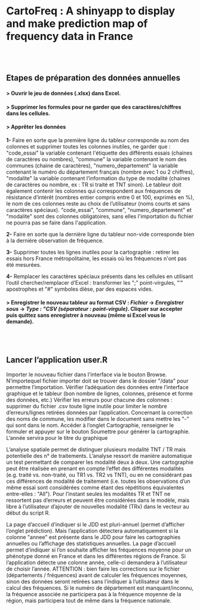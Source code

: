# CartoFreq : A shinyapp to display and make prediction map of frequency data in France
&nbsp;  
&nbsp;  

## Etapes de préparation des données annuelles
#### > Ouvrir le jeu de données (.xlsx) dans Excel.

#### > Supprimer les formules pour ne garder que des caractères/chiffres dans les cellules.

#### > Apprêter les données
**1-** Faire en sorte que la première ligne du tableur corresponde au nom des colonnes et supprimer toutes les colonnes inutiles, ne garder que : "code_essai" la variable contenant l'étiquette des différents essais (chaines de caractères ou nombres), "commune" la variable contenant le nom des communes (chaine de caractères), "numero_departement" la variable contenant le numéro du département français (nombre avec 1 ou 2 chiffres), "modalite" la variable contenant l’information du type de modalité (chaines de caractères ou nombre, ex : TR si traité et TNT sinon). Le tableur doit également contenir les colonnes qui correspondent aux fréquences de résistance d’intérêt (nombres entier compris entre 0 et 100, exprimés en %), le nom de ces colonnes reste au choix de l’utilisateur (noms courts et sans caractères spéciaux).
"code_essai", "commune", "numero_departement" et "modalite" sont des colonnes obligatoires, sans elles l'importation du fichier ne pourra pas se faire dans l'application.

**2-** Faire en sorte que la dernière ligne du tableur non-vide corresponde bien à la dernière observation de fréquence.

**3-** Supprimer toutes les lignes inutiles pour la cartographie : retirer les essais hors France métropolitaine, les essais où les fréquences n'ont pas été mesurées. 

**4-** Remplacer les caractères spéciaux présents dans les cellules en utilisant l’outil chercher/remplacer d’Excel : transformer les ";" point-virgules, "‘" apostrophes et "#" symboles dièse, par des espaces vides.

#### > Enregistrer le nouveau tableur au format CSV : *Fichier* &#8594; *Enregistrer sous* &#8594; *Type : "CSV (séparateur : point-virgule)*. Cliquer sur accepter puis quittez sans enregistrer à nouveau (même si Excel vous le demande).

&nbsp;  
&nbsp;  
## Lancer l’application user.R
Importer le nouveau fichier dans l’interface via le bouton Browse. N’importequel fichier importer doit se trouver dans le dossier "/data" pour permettre l’importation.
Vérifier l’adéquation des données entre l’interface graphique et le tableur (bon nombre de lignes, colonnes, présence et forme des données, etc.)
Vérifier les erreurs pour chacune des colonnes : supprimer du fichier .csv toute ligne inutile pour limiter le nombre d’erreurs/lignes retirées données par l’application. Concernant la correction des noms de commune, les modifier dans le document sans mettre les "-" qui sont dans le nom.
Accéder à l’onglet Cartographie, renseigner le formuler et appuyer sur le bouton Soumettre pour générer la cartographie. L’année servira pour le titre du graphique

L’analyse spatiale permet de distinguer plusieurs modalité TNT / TR mais potentielle des n° de traitements. L’analyse ressort de manière automatique un test permettant de comparer les modalité deux à deux. Une cartographie peut être réalisée en prenant en compte l’effet des différentes modalités (e.g. traité vs. non-traité, ou TR1 vs. TR2 vs TNT), ou en ne considérant pas ces différences de modalité de traitement (i.e. toutes les observations d’un même essai sont considérées comme étant des répétitions équivalentes entre-elles : "All"). Pour l’instant seules les modalités TR et TNT ne ressortent pas d’erreurs et peuvent être considérées dans le modèle, mais libre à l’utilisateur d’ajouter de nouvelles modalité (TRx) dans le vecteur au début du script R.

La page d’accueil d’indiquer si le JDD est pluri-annuel (permet d’afficher l’onglet prédiction). Mais l’application détectera automatiquement si la colonne "annee" est présente dans le JDD pour faire les cartographies annuelles ou l’affichage des statistiques annuelles. 
La page d’accueil permet d’indiquer si l’on souhaite afficher les fréquences moyenne pour un phénotype donné en France et dans les différentes régions de France. Si l’application détecte une colonne année, celle-ci demandera à l’utilisateur de choisir l’année. ATTENTION : bien faire les corrections sur le fichier (départements / fréquences) avant de calculer les fréquences moyennes, sinon des données seront retirées sans l’indiquer à l’utilisateur dans le calcul des fréquences. Si le numéro de département est manquant/inconnu, la fréquence associée ne participera pas à la fréquence moyenne de la région, mais participera tout de même dans la fréquence nationale.
